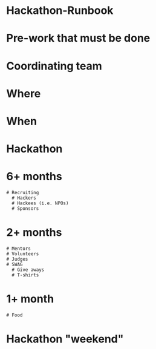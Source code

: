 # Hackathon-Runbook

# Pre-work that must be done
  # Coordinating team
  # Where
  # When
# Hackathon
  # 6+ months
    # Recruiting 
      # Hackers
      # Hackees (i.e. NPOs)
      # Sponsors
  # 2+ months
    # Mentors
    # Volunteers
    # Judges
    # SWAG
      # Give aways
      # T-shirts
  # 1+ month
    # Food
# Hackathon "weekend" 
		
	
	
